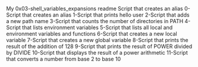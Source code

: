My 0x03-shell_variables_expansions readme
Script that creates an alias
0-Script that creates an alias
1-Script that prints hello user
2-Script that adds a new path name
3-Script that counts the number of directories in PATH
4-Script that lists environment variables
5-Script that lists all local and environment variables and functions
6-Script that creates a new local variable
7-Script that creates a new global variable
8-Script that prints the result of the addition of 128
9-Script that prints the result of POWER divided by DIVIDE
10-Script that displays the result of a power arithmetic
11-Script that converts a number from base 2 to base 10
